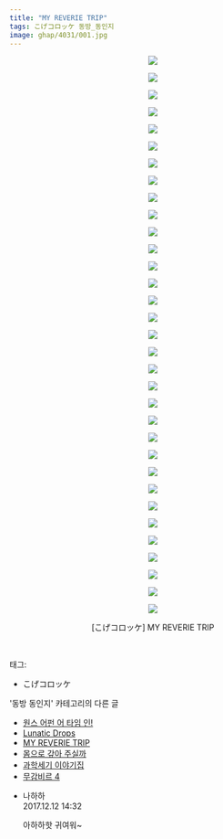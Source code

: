```yaml
---
title: "MY REVERIE TRIP"
tags: こげコロッケ 동방_동인지
image: ghap/4031/001.jpg
---
```

<div class="article">
<p style="text-align: center; clear: none; float: none;"><img src="{{ site.nasurl }}/ghap/4031/001.jpg"/></p>
<p style="text-align: center; clear: none; float: none;"><img src="{{ site.nasurl }}/ghap/4031/002.jpg"/></p>
<p style="text-align: center; clear: none; float: none;"><img src="{{ site.nasurl }}/ghap/4031/003.jpg"/></p>
<p style="text-align: center; clear: none; float: none;"><img src="{{ site.nasurl }}/ghap/4031/004.jpg"/></p>
<p style="text-align: center; clear: none; float: none;"><img src="{{ site.nasurl }}/ghap/4031/005.jpg"/></p>
<p style="text-align: center; clear: none; float: none;"><img src="{{ site.nasurl }}/ghap/4031/006.jpg"/></p>
<p style="text-align: center; clear: none; float: none;"><img src="{{ site.nasurl }}/ghap/4031/007.jpg"/></p>
<p style="text-align: center; clear: none; float: none;"><img src="{{ site.nasurl }}/ghap/4031/008.jpg"/></p>
<p style="text-align: center; clear: none; float: none;"><img src="{{ site.nasurl }}/ghap/4031/009.jpg"/></p>
<p style="text-align: center; clear: none; float: none;"><img src="{{ site.nasurl }}/ghap/4031/010.jpg"/></p>
<p style="text-align: center; clear: none; float: none;"><img src="{{ site.nasurl }}/ghap/4031/011.jpg"/></p>
<p style="text-align: center; clear: none; float: none;"><img src="{{ site.nasurl }}/ghap/4031/012.jpg"/></p>
<p style="text-align: center; clear: none; float: none;"><img src="{{ site.nasurl }}/ghap/4031/013.jpg"/></p>
<p style="text-align: center; clear: none; float: none;"><img src="{{ site.nasurl }}/ghap/4031/014.jpg"/></p>
<p style="text-align: center; clear: none; float: none;"><img src="{{ site.nasurl }}/ghap/4031/015.jpg"/></p>
<p style="text-align: center; clear: none; float: none;"><img src="{{ site.nasurl }}/ghap/4031/016.jpg"/></p>
<p style="text-align: center; clear: none; float: none;"><img src="{{ site.nasurl }}/ghap/4031/017.jpg"/></p>
<p style="text-align: center; clear: none; float: none;"><img src="{{ site.nasurl }}/ghap/4031/018.jpg"/></p>
<p style="text-align: center; clear: none; float: none;"><img src="{{ site.nasurl }}/ghap/4031/019.jpg"/></p>
<p style="text-align: center; clear: none; float: none;"><img src="{{ site.nasurl }}/ghap/4031/020.jpg"/></p>
<p style="text-align: center; clear: none; float: none;"><img src="{{ site.nasurl }}/ghap/4031/021.jpg"/></p>
<p style="text-align: center; clear: none; float: none;"><img src="{{ site.nasurl }}/ghap/4031/022.jpg"/></p>
<p style="text-align: center; clear: none; float: none;"><img src="{{ site.nasurl }}/ghap/4031/023.jpg"/></p>
<p style="text-align: center; clear: none; float: none;"><img src="{{ site.nasurl }}/ghap/4031/024.jpg"/></p>
<p style="text-align: center; clear: none; float: none;"><img src="{{ site.nasurl }}/ghap/4031/025.jpg"/></p>
<p style="text-align: center; clear: none; float: none;"><img src="{{ site.nasurl }}/ghap/4031/026.jpg"/></p>
<p style="text-align: center; clear: none; float: none;"><img src="{{ site.nasurl }}/ghap/4031/027.jpg"/></p>
<p style="text-align: center; clear: none; float: none;"><img src="{{ site.nasurl }}/ghap/4031/028.jpg"/></p>
<p style="text-align: center; clear: none; float: none;"><img src="{{ site.nasurl }}/ghap/4031/029.jpg"/></p>
<p style="text-align: center; clear: none; float: none;"><img src="{{ site.nasurl }}/ghap/4031/030.jpg"/></p>
<p style="text-align: center; clear: none; float: none;"><img src="{{ site.nasurl }}/ghap/4031/031.jpg"/></p>
<p style="text-align: center; clear: none; float: none;"><img src="{{ site.nasurl }}/ghap/4031/032.jpg"/></p>
<p style="text-align: center; clear: none; float: none;"><img src="{{ site.nasurl }}/ghap/4031/033.jpg"/></p>
<p style="text-align: center; clear: none; float: none;">[こげコロッケ] MY REVERIE TRIP</p>
<p><br/></p>
</div><div class="tagTrail">
<p>태그: </p>
<ul>
<li>こげコロッケ</li>
</ul>
</div><div class="another">
<p>'동방 동인지' 카테고리의 다른 글</p>
<ul>
<li><a href="/2017-12-15-ghap_4034">원스 어펀 어 타임 인!</a></li>
<li><a href="/2017-12-15-ghap_4033">Lunatic Drops</a></li>
<li><a href="/2017-12-12-ghap_4031">MY REVERIE TRIP</a></li>
<li><a href="/2017-12-12-ghap_4030">몸으로 갚아 주실까</a></li>
<li><a href="/2017-12-12-ghap_4027">과학세기 이야기집</a></li>
<li><a href="/2017-12-09-ghap_4025">무감비르 4</a></li>
</ul>
</div><div class="cb_module cb_fluid">
<div class="cb_wrt cb_profile">
<div class="comment">
<ul>
<li class="cb_thumb_off" id="comment15150423">
<div class="cb_comment_area">
<div class="cb_info_area">
<div class="cb_section">
<span class="cb_nick_name">나하하</span>
</div>
<div class="cb_section">
<span class="cb_date">2017.12.12 14:32 </span>
</div>
</div>
<div class="cb_dsc_comment">
<p class="cb_dsc">
											아하하핫 귀여워~
										</p>
</div>
</div></li>
</ul>
</div>
</div><!-- commentList close -->
</div>